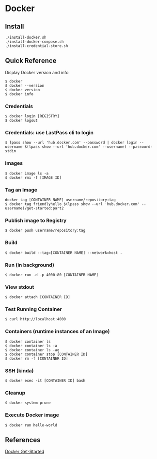 # Docker 

## Install ##

```
./install-docker.sh
./install-docker-compose.sh
./install-credential-store.sh
```

## Quick Reference ##

Display Docker version and info
```
$ docker
$ docker --version
$ docker version
$ docker info
```

### Credentials 
```
$ docker login [REGISTRY]
$ docker logout
```

### Credentials: use LastPass cli to login
```
$ lpass show --url 'hub.docker.com' --password | docker login --username $(lpass show --url 'hub.docker.com' --username) --password-stdin
```

### Images
```
$ docker image ls -a
$ docker rmi -f [IMAGE ID] 
```

### Tag an Image
```
docker tag [CONTAINER NAME] username/repository:tag
$ docker tag friendlyhello $(lpass show --url 'hub.docker.com' --username)/get-started:part2
```

### Publish image to Registry
```
$ docker push username/repository:tag
```

### Build
```
$ docker build --tag=[CONTAINER NAME] --network=host . 
```

### Run (in background)
```
$ docker run -d -p 4000:80 [CONTAINER NAME]
```

### View stdout 
```
$ docker attach [CONTAINER ID]
```

### Test Running Container
```
$ curl http://localhost:4000
```

### Containers (runtime instances of an Image)
```
$ docker container ls
$ docker container ls -a  
$ docker container ls -aq
$ docker container stop [CONTAINER ID]
$ docker rm -f [CONTAINER ID] 
```

### SSH (kinda)
```
$ docker exec -it [CONTAINER ID] bash
```

### Cleanup
```
$ docker system prune
```

### Execute Docker image
```
$ docker run hello-world
```

## References ##

[Docker Get-Started](https://docs.docker.com/get-started/)
